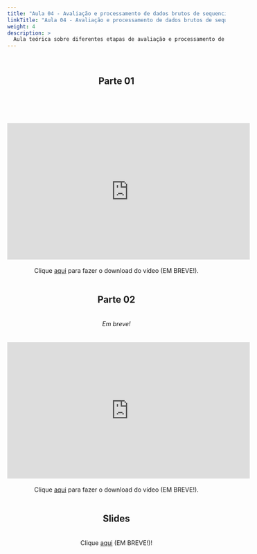 ```yaml
---
title: "Aula 04 - Avaliação e processamento de dados brutos de sequenciamento de genomas e transcriptomas"
linkTitle: "Aula 04 - Avaliação e processamento de dados brutos de sequenciamento de genomas e transcriptomas"
weight: 4
description: >
  Aula teórica sobre diferentes etapas de avaliação e processamento de dados brutos de sequenciamento de genomas e transcriptomas
---
```

<br>
<div align="center">
<h2>Parte 01</h2>
<br>
<iEm breve!</i>
<br><br><br>
<iframe width="560" height="315" src="https://www.youtube.com/embed/" frameborder="0" allow="accelerometer; autoplay; clipboard-write; encrypted-media; gyroscope; picture-in-picture" allowfullscreen></iframe>
<br><br>
Clique <a href="https://photos.app.goo.gl/">aqui</a> para fazer o download do vídeo (EM BREVE!). 
<br><br>

<h2>Parte 02</h2>
<br>
<i>Em breve!</i>
<br><br><br>
<iframe width="560" height="315" src="https://www.youtube.com/embed/" frameborder="0" allow="accelerometer; autoplay; clipboard-write; encrypted-media; gyroscope; picture-in-picture" allowfullscreen></iframe>
<br><br>
Clique <a href="https://photos.app.goo.gl/">aqui</a> para fazer o download do vídeo (EM BREVE!). 
<br><br>

<h2>Slides</h2>
<br>
Clique <a href="https://github.com/desirrepetters/cursogenomicaegenetica.ufpr/raw/master/userguide/content/pt-br/docs/teoricas/slides/aula_04.pdf">aqui</a> (EM BREVE!)!
<br><br>

</div>